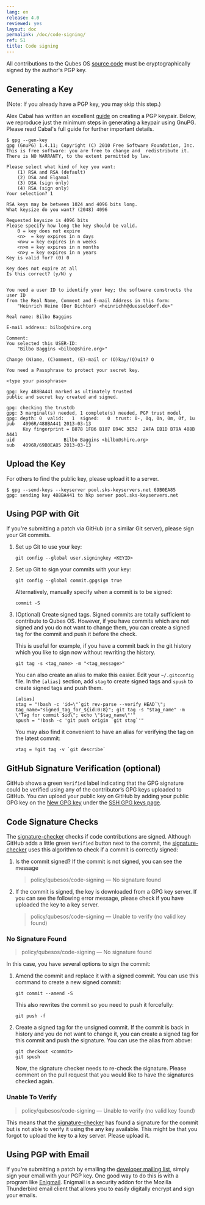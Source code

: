 ```yaml
---
lang: en
release: 4.0
reviewed: yes
layout: doc
permalink: /doc/code-signing/
ref: 51
title: Code signing
---
```


All contributions to the Qubes OS [source code](/doc/source-code/) must be cryptographically signed by the author's PGP key.

## Generating a Key

(Note: If you already have a PGP key, you may skip this step.)

Alex Cabal has written an excellent [guide](https://alexcabal.com/creating-the-perfect-gpg-keypair/) on creating a PGP keypair.
Below, we reproduce just the minimum steps in generating a keypair using GnuPG.
Please read Cabal's full guide for further important details.

~~~
$ gpg --gen-key
gpg (GnuPG) 1.4.11; Copyright (C) 2010 Free Software Foundation, Inc.
This is free software: you are free to change and  redistribute it.
There is NO WARRANTY, to the extent permitted by law.

Please select what kind of key you want:
    (1) RSA and RSA (default)
    (2) DSA and Elgamal
    (3) DSA (sign only)
    (4) RSA (sign only)
Your selection? 1

RSA keys may be between 1024 and 4096 bits long.
What keysize do you want? (2048) 4096

Requested keysize is 4096 bits
Please specify how long the key should be valid.
    0 = key does not expire
    <n>  = key expires in n days
    <n>w = key expires in n weeks
    <n>m = key expires in n months
    <n>y = key expires in n years
Key is valid for? (0) 0

Key does not expire at all
Is this correct? (y/N) y


You need a user ID to identify your key; the software constructs the user ID
from the Real Name, Comment and E-mail Address in this form:
    "Heinrich Heine (Der Dichter) <heinrichh@duesseldorf.de>"

Real name: Bilbo Baggins

E-mail address: bilbo@shire.org

Comment:
You selected this USER-ID:
    "Bilbo Baggins <bilbo@shire.org>"

Change (N)ame, (C)omment, (E)-mail or (O)kay/(Q)uit? O

You need a Passphrase to protect your secret key.

<type your passphrase>

gpg: key 488BA441 marked as ultimately trusted
public and secret key created and signed.

gpg: checking the trustdb
gpg: 3 marginal(s) needed, 1 complete(s) needed, PGP trust model
gpg: depth: 0  valid:   1  signed:   0  trust: 0-, 0q, 0n, 0m, 0f, 1u
pub   4096R/488BA441 2013-03-13
      Key fingerprint = B878 1FB6 B187 B94C 3E52  2AFA EB1D B79A 488B A441
uid                  Bilbo Baggins <bilbo@shire.org>
sub   4096R/69B0EA85 2013-03-13
~~~

## Upload the Key

For others to find the public key, please upload it to a server.

```
$ gpg --send-keys --keyserver pool.sks-keyservers.net 69B0EA85
gpg: sending key 488BA441 to hkp server pool.sks-keyservers.net
```

## Using PGP with Git

If you're submitting a patch via GitHub (or a similar Git server), please sign
your Git commits.

1. Set up Git to use your key:

   ~~~
   git config --global user.signingkey <KEYID>
   ~~~

2. Set up Git to sign your commits with your key:

   ~~~
   git config --global commit.gpgsign true
   ~~~

   Alternatively, manually specify when a commit is to be signed:

   ~~~
   commit -S
   ~~~

3. (Optional) Create signed tags.
   Signed commits are totally sufficient to contribute to Qubes OS.
   However, if you have commits which are not signed and you do not want to change them,
   you can create a signed tag for the commit and push it before the check.

   This is useful for example, if you have a commit back in the git history which
   you like to sign now without rewriting the history.

   ~~~
   git tag -s <tag_name> -m "<tag_message>"
   ~~~

   You can also create an alias to make this easier.
   Edit your `~/.gitconfig` file.
   In the `[alias]` section, add `stag` to create signed tags and `spush` to create signed tags and push them.

   ~~~
   [alias]
   stag = "!bash -c 'id=\"`git rev-parse --verify HEAD`\"; tag_name="signed_tag_for_${id:0:8}"; git tag -s "$tag_name" -m \"Tag for commit $id\"; echo \"$tag_name\"'"
   spush = "!bash -c 'git push origin `git stag`'"
   ~~~

   You may also find it convenient to have an alias for verifying the tag on the
   latest commit:

   ~~~
   vtag = !git tag -v `git describe`
   ~~~

## GitHub Signature Verification (optional)

GitHub shows a green `Verified` label indicating that the GPG signature could be
verified using any of the contributor’s GPG keys uploaded to GitHub. You can
upload your public key on GitHub by adding your public GPG key on the [New GPG
key](https://github.com/settings/gpg/new) under the [SSH GPG keys page](https://github.com/settings/keys).

## Code Signature Checks

The [signature-checker](https://github.com/marmarek/signature-checker) checks if code contributions are signed.
Although GitHub adds a little green `Verified` button next to the commit, the [signature-checker](https://github.com/marmarek/signature-checker) uses this algorithm to check if a commit is correctly signed:

1. Is the commit signed?
   If the commit is not signed, you can see the message
   > policy/qubesos/code-signing — No signature found
2. If the commit is signed, the key is downloaded from a GPG key server.
   If you can see the following error message, please check if you have uploaded the key to a key server.
   > policy/qubesos/code-signing — Unable to verify (no valid key found)

### No Signature Found

> policy/qubesos/code-signing — No signature found

In this case, you have several options to sign the commit:

1. Amend the commit and replace it with a signed commit.
   You can use this command to create a new signed commit:

   ```
   git commit --amend -S
   ```

   This also rewrites the commit so you need to push it forcefully:

   ```
   git push -f
   ```

2. Create a signed tag for the unsigned commit.
   If the commit is back in history and you do not want to change it,
   you can create a signed tag for this commit and push the signature.
   You can use the alias from above:

   ```
   git checkout <commit>
   git spush
   ```

   Now, the signature checker needs to re-check the signature.
   Please comment on the pull request that you would like to have the signatures checked again.

### Unable To Verify

> policy/qubesos/code-signing — Unable to verify (no valid key found)

This means that the [signature-checker](https://github.com/marmarek/signature-checker) has found a signature for the commit
but is not able to verify it using the any key available.
This might be that you forgot to upload the key to a key server.
Please upload it.

## Using PGP with Email

If you're submitting a patch by emailing the [developer mailing list](/support/#qubes-devel), simply sign your email with your PGP key.
One good way to do this is with a program like [Enigmail](https://www.enigmail.net/).
Enigmail is a security addon for the Mozilla Thunderbird email client that allows you to easily digitally encrypt and sign your emails.
